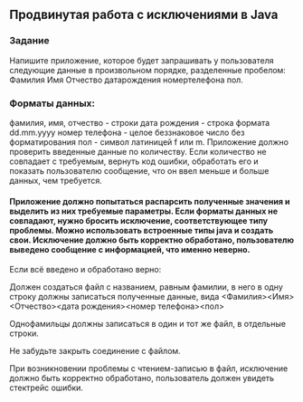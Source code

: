 ## Продвинутая работа с исключениями в Java
### Задание
Напишите приложение, которое будет запрашивать у пользователя следующие данные в произвольном порядке, разделенные пробелом: Фамилия Имя Отчество датарождения номертелефона пол.

### Форматы данных:

фамилия, имя, отчество - строки
дата рождения - строка формата dd.mm.yyyy
номер телефона - целое беззнаковое число без форматирования пол - символ латиницей f или m.
Приложение должно проверить введенные данные по количеству. Если количество не совпадает с требуемым, вернуть код ошибки, обработать его и показать пользователю сообщение, что он ввел меньше и больше данных, чем требуется.

#### Приложение должно попытаться распарсить полученные значения и выделить из них требуемые параметры. Если форматы данных не совпадают, нужно бросить исключение, соответствующее типу проблемы. Можно использовать встроенные типы java и создать свои. Исключение должно быть корректно обработано, пользователю выведено сообщение с информацией, что именно неверно.

Если всё введено и обработано верно:

Должен создаться файл с названием, равным фамилии, в него в одну строку должны записаться полученные данные, вида
<Фамилия><Имя><Отчество><дата рождения><номер телефона><пол>

Однофамильцы должны записаться в один и тот же файл, в отдельные строки.

Не забудьте закрыть соединение с файлом.

При возникновении проблемы с чтением-записью в файл, исключение должно быть корректно обработано, пользователь должен увидеть стектрейс ошибки.
